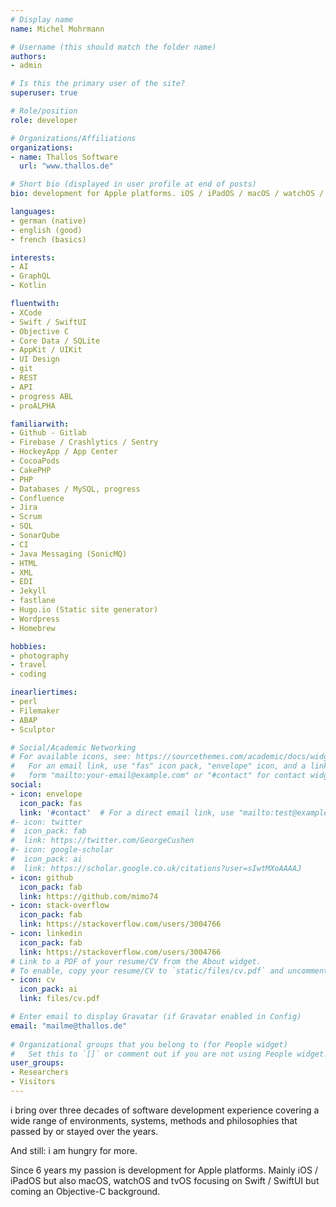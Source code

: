 ```yaml
---
# Display name
name: Michel Mohrmann

# Username (this should match the folder name)
authors:
- admin

# Is this the primary user of the site?
superuser: true

# Role/position
role: developer

# Organizations/Affiliations
organizations:
- name: Thallos Software
  url: "www.thallos.de"

# Short bio (displayed in user profile at end of posts)
bio: development for Apple platforms. iOS / iPadOS / macOS / watchOS / tvOS focusing on Swift / SwiftUI.

languages:
- german (native)
- english (good)
- french (basics)

interests:
- AI
- GraphQL
- Kotlin

fluentwith:
- XCode
- Swift / SwiftUI
- Objective C
- Core Data / SQLite
- AppKit / UIKit
- UI Design
- git
- REST
- API
- progress ABL
- proALPHA

familiarwith:
- Github - Gitlab
- Firebase / Crashlytics / Sentry
- HockeyApp / App Center
- CocoaPods
- CakePHP
- PHP
- Databases / MySQL, progress
- Confluence
- Jira
- Scrum
- SQL
- SonarQube
- CI
- Java Messaging (SonicMQ)
- HTML
- XML
- EDI
- Jekyll
- fastlane
- Hugo.io (Static site generator)
- Wordpress
- Homebrew

hobbies:
- photography
- travel
- coding

inearliertimes:
- perl
- Filemaker
- ABAP
- Sculptor

# Social/Academic Networking
# For available icons, see: https://sourcethemes.com/academic/docs/widgets/#icons
#   For an email link, use "fas" icon pack, "envelope" icon, and a link in the
#   form "mailto:your-email@example.com" or "#contact" for contact widget.
social:
- icon: envelope
  icon_pack: fas
  link: '#contact'  # For a direct email link, use "mailto:test@example.org".
#- icon: twitter
#  icon_pack: fab
#  link: https://twitter.com/GeorgeCushen
#- icon: google-scholar
#  icon_pack: ai
#  link: https://scholar.google.co.uk/citations?user=sIwtMXoAAAAJ
- icon: github
  icon_pack: fab
  link: https://github.com/mimo74
- icon: stack-overflow
  icon_pack: fab
  link: https://stackoverflow.com/users/3004766
- icon: linkedin
  icon_pack: fab
  link: https://stackoverflow.com/users/3004766
# Link to a PDF of your resume/CV from the About widget.
# To enable, copy your resume/CV to `static/files/cv.pdf` and uncomment the lines below.  
- icon: cv
  icon_pack: ai
  link: files/cv.pdf

# Enter email to display Gravatar (if Gravatar enabled in Config)
email: "mailme@thallos.de"
  
# Organizational groups that you belong to (for People widget)
#   Set this to `[]` or comment out if you are not using People widget.  
user_groups:
- Researchers
- Visitors
---
```


i bring over three decades of software development experience covering a wide range of environments, systems, methods and philosophies that passed by or stayed over the years.

And still: i am hungry for more.

Since 6 years my passion is development for Apple platforms. Mainly iOS / iPadOS but also macOS, watchOS and tvOS focusing on Swift / SwiftUI but coming an Objective-C background.
